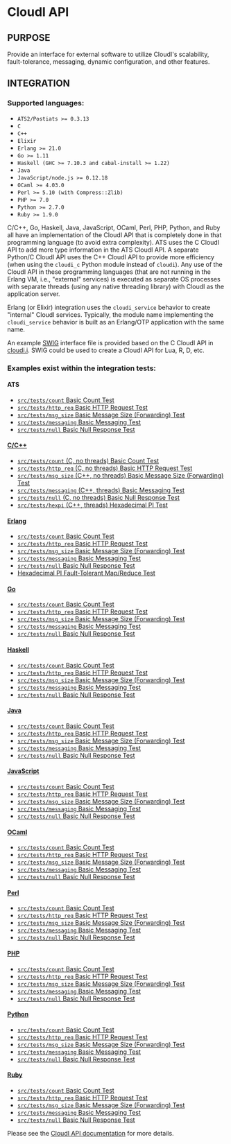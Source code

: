 # CloudI API

## PURPOSE

Provide an interface for external software to utilize CloudI's scalability,
fault-tolerance, messaging, dynamic configuration, and other features.

## INTEGRATION

### Supported languages:

* `ATS2/Postiats >= 0.3.13`
* `C`
* `C++`
* `Elixir`
* `Erlang >= 21.0`
* `Go >= 1.11`
* `Haskell (GHC >= 7.10.3 and cabal-install >= 1.22)`
* `Java`
* `JavaScript/node.js >= 0.12.18`
* `OCaml >= 4.03.0`
* `Perl >= 5.10 (with Compress::Zlib)`
* `PHP >= 7.0`
* `Python >= 2.7.0`
* `Ruby >= 1.9.0`

C/C++, Go, Haskell, Java, JavaScript, OCaml, Perl, PHP, Python, and Ruby
all have an implementation of the CloudI API that is completely done in that
programming language (to avoid extra complexity).
ATS uses the C CloudI API to add more type information in the ATS CloudI API.
A separate Python/C CloudI API uses the C++ CloudI API to provide more
efficiency (when using the `cloudi_c` Python module instead of `cloudi`).
Any use of the CloudI API in these programming languages
(that are not running in the Erlang VM, i.e., "external" services)
is executed as separate OS processes with separate threads
(using any native threading library) with CloudI as the application server.

Erlang (or Elixir) integration uses the `cloudi_service` behavior to
create "internal" CloudI services.  Typically, the module name implementing
the `cloudi_service` behavior is built as an Erlang/OTP application
with the same name.

An example [SWIG](http://www.swig.org/) interface file is provided based on the
C CloudI API in [cloudi.i](https://github.com/CloudI/CloudI/blob/master/src/api/c/cloudi.i).
SWIG could be used to create a CloudI API for Lua, R, D, etc.

### Examples exist within the integration tests:

#### ATS

* [`src/tests/count` Basic Count Test](https://github.com/CloudI/CloudI/blob/master/src/tests/count/ats/v2/main.dats)
* [`src/tests/http_req` Basic HTTP Request Test](https://github.com/CloudI/CloudI/blob/master/src/tests/http_req/ats/v2/main.dats)
* [`src/tests/msg_size` Basic Message Size (Forwarding) Test](https://github.com/CloudI/CloudI/blob/master/src/tests/msg_size/ats/v2/main.dats)
* [`src/tests/messaging` Basic Messaging Test](https://github.com/CloudI/CloudI/blob/master/src/tests/messaging/ats/v2/main.dats)
* [`src/tests/null` Basic Null Response Test](https://github.com/CloudI/CloudI/blob/master/src/tests/null/ats/v2/main.dats)

#### [C/C++](https://cloudi.org/faq.html#6_C)

* [`src/tests/count` (C, no threads) Basic Count Test](https://github.com/CloudI/CloudI/blob/master/src/tests/count/c/main.c)
* [`src/tests/http_req` (C, no threads) Basic HTTP Request Test](https://github.com/CloudI/CloudI/blob/master/src/tests/http_req/c/main.c)
* [`src/tests/msg_size` (C++, no threads) Basic Message Size (Forwarding) Test](https://github.com/CloudI/CloudI/blob/master/src/tests/msg_size/cxx/main.cpp)
* [`src/tests/messaging` (C++, threads) Basic Messaging Test](https://github.com/CloudI/CloudI/blob/master/src/tests/messaging/cxx/main.cpp)
* [`src/tests/null` (C, no threads) Basic Null Response Test](https://github.com/CloudI/CloudI/blob/master/src/tests/null/c/main.c)
* [`src/tests/hexpi` (C++, threads) Hexadecimal PI Test](https://github.com/CloudI/CloudI/blob/master/src/tests/hexpi/cxx/main.cpp)

#### [Erlang](https://cloudi.org/faq.html#6_Erlang)

* [`src/tests/count` Basic Count Test](https://github.com/CloudI/CloudI/blob/master/src/tests/count/erlang/src/cloudi_service_test_count.erl)
* [`src/tests/http_req` Basic HTTP Request Test](https://github.com/CloudI/CloudI/blob/master/src/tests/http_req/erlang/src/cloudi_service_test_http_req.erl)
* [`src/tests/msg_size` Basic Message Size (Forwarding) Test](https://github.com/CloudI/CloudI/blob/master/src/tests/msg_size/erlang/src/cloudi_service_test_msg_size.erl)
* [`src/tests/messaging` Basic Messaging Test](https://github.com/CloudI/CloudI/blob/master/src/tests/messaging/erlang/src/cloudi_service_test_messaging.erl)
* [`src/tests/null` Basic Null Response Test](https://github.com/CloudI/CloudI/blob/master/src/tests/null/erlang/src/cloudi_service_test_null.erl)
* [Hexadecimal PI Fault-Tolerant Map/Reduce Test](https://github.com/CloudI/CloudI/blob/master/src/tests/hexpi/erlang/src/cloudi_service_test_hexpi.erl)

#### [Go](https://cloudi.org/faq.html#6_Go)

* [`src/tests/count` Basic Count Test](https://github.com/CloudI/CloudI/blob/master/src/tests/count/gopath/main.go)
* [`src/tests/http_req` Basic HTTP Request Test](https://github.com/CloudI/CloudI/blob/master/src/tests/http_req/gopath/main.go)
* [`src/tests/msg_size` Basic Message Size (Forwarding) Test](https://github.com/CloudI/CloudI/blob/master/src/tests/msg_size/gopath/main.go)
* [`src/tests/messaging` Basic Messaging Test](https://github.com/CloudI/CloudI/blob/master/src/tests/messaging/gopath/main.go)
* [`src/tests/null` Basic Null Response Test](https://github.com/CloudI/CloudI/blob/master/src/tests/null/gopath/main.go)

#### [Haskell](https://cloudi.org/faq.html#6_Haskell)

* [`src/tests/count` Basic Count Test](https://github.com/CloudI/CloudI/blob/master/src/tests/count/haskell/Main.hs)
* [`src/tests/http_req` Basic HTTP Request Test](https://github.com/CloudI/CloudI/blob/master/src/tests/http_req/haskell/Main.hs)
* [`src/tests/msg_size` Basic Message Size (Forwarding) Test](https://github.com/CloudI/CloudI/blob/master/src/tests/msg_size/haskell/Main.hs)
* [`src/tests/messaging` Basic Messaging Test](https://github.com/CloudI/CloudI/blob/master/src/tests/messaging/haskell/Main.hs)
* [`src/tests/null` Basic Null Response Test](https://github.com/CloudI/CloudI/blob/master/src/tests/null/haskell/Main.hs)

#### [Java](https://cloudi.org/faq.html#6_Java)

* [`src/tests/count` Basic Count Test](https://github.com/CloudI/CloudI/blob/master/src/tests/count/java/org/cloudi/tests/count/Task.java)
* [`src/tests/http_req` Basic HTTP Request Test](https://github.com/CloudI/CloudI/blob/master/src/tests/http_req/java/org/cloudi/tests/http_req/Task.java)
* [`src/tests/msg_size` Basic Message Size (Forwarding) Test](https://github.com/CloudI/CloudI/blob/master/src/tests/msg_size/java/org/cloudi/tests/msg_size/Task.java)
* [`src/tests/messaging` Basic Messaging Test](https://github.com/CloudI/CloudI/blob/master/src/tests/messaging/java/org/cloudi/tests/messaging/Task.java)
* [`src/tests/null` Basic Null Response Test](https://github.com/CloudI/CloudI/blob/master/src/tests/null/java/org/cloudi/tests/null_/Task.java)

#### [JavaScript](https://cloudi.org/faq.html#6_JavaScript)

* [`src/tests/count` Basic Count Test](https://github.com/CloudI/CloudI/blob/master/src/tests/count/count.js)
* [`src/tests/http_req` Basic HTTP Request Test](https://github.com/CloudI/CloudI/blob/master/src/tests/http_req/http_req.js)
* [`src/tests/msg_size` Basic Message Size (Forwarding) Test](https://github.com/CloudI/CloudI/blob/master/src/tests/msg_size/msg_size.js)
* [`src/tests/messaging` Basic Messaging Test](https://github.com/CloudI/CloudI/blob/master/src/tests/messaging/messaging.js)
* [`src/tests/null` Basic Null Response Test](https://github.com/CloudI/CloudI/blob/master/src/tests/null/null.js)

#### [OCaml](https://cloudi.org/faq.html#6_OCaml)

* [`src/tests/count` Basic Count Test](https://github.com/CloudI/CloudI/blob/master/src/tests/count/ocaml/main.ml)
* [`src/tests/http_req` Basic HTTP Request Test](https://github.com/CloudI/CloudI/blob/master/src/tests/http_req/ocaml/main.ml)
* [`src/tests/msg_size` Basic Message Size (Forwarding) Test](https://github.com/CloudI/CloudI/blob/master/src/tests/msg_size/ocaml/main.ml)
* [`src/tests/messaging` Basic Messaging Test](https://github.com/CloudI/CloudI/blob/master/src/tests/messaging/ocaml/main.ml)
* [`src/tests/null` Basic Null Response Test](https://github.com/CloudI/CloudI/blob/master/src/tests/null/ocaml/main.ml)

#### [Perl](https://cloudi.org/faq.html#6_Perl)

* [`src/tests/count` Basic Count Test](https://github.com/CloudI/CloudI/blob/master/src/tests/count/count.pl)
* [`src/tests/http_req` Basic HTTP Request Test](https://github.com/CloudI/CloudI/blob/master/src/tests/http_req/http_req.pl)
* [`src/tests/msg_size` Basic Message Size (Forwarding) Test](https://github.com/CloudI/CloudI/blob/master/src/tests/msg_size/msg_size.pl)
* [`src/tests/messaging` Basic Messaging Test](https://github.com/CloudI/CloudI/blob/master/src/tests/messaging/MessagingTask.pm)
* [`src/tests/null` Basic Null Response Test](https://github.com/CloudI/CloudI/blob/master/src/tests/null/null.pl)

#### [PHP](https://cloudi.org/faq.html#6_PHP)

* [`src/tests/count` Basic Count Test](https://github.com/CloudI/CloudI/blob/master/src/tests/count/count.php)
* [`src/tests/http_req` Basic HTTP Request Test](https://github.com/CloudI/CloudI/blob/master/src/tests/http_req/http_req.php)
* [`src/tests/msg_size` Basic Message Size (Forwarding) Test](https://github.com/CloudI/CloudI/blob/master/src/tests/msg_size/msg_size.php)
* [`src/tests/messaging` Basic Messaging Test](https://github.com/CloudI/CloudI/blob/master/src/tests/messaging/messaging.php)
* [`src/tests/null` Basic Null Response Test](https://github.com/CloudI/CloudI/blob/master/src/tests/null/null.php)

#### [Python](https://cloudi.org/faq.html#6_Python)

* [`src/tests/count` Basic Count Test](https://github.com/CloudI/CloudI/blob/master/src/tests/count/count.py)
* [`src/tests/http_req` Basic HTTP Request Test](https://github.com/CloudI/CloudI/blob/master/src/tests/http_req/http_req.py)
* [`src/tests/msg_size` Basic Message Size (Forwarding) Test](https://github.com/CloudI/CloudI/blob/master/src/tests/msg_size/msg_size.py)
* [`src/tests/messaging` Basic Messaging Test](https://github.com/CloudI/CloudI/blob/master/src/tests/messaging/messaging.py)
* [`src/tests/null` Basic Null Response Test](https://github.com/CloudI/CloudI/blob/master/src/tests/null/null.py)

#### [Ruby](https://cloudi.org/faq.html#6_Ruby)

* [`src/tests/count` Basic Count Test](https://github.com/CloudI/CloudI/blob/master/src/tests/count/count.rb)
* [`src/tests/http_req` Basic HTTP Request Test](https://github.com/CloudI/CloudI/blob/master/src/tests/http_req/http_req.rb)
* [`src/tests/msg_size` Basic Message Size (Forwarding) Test](https://github.com/CloudI/CloudI/blob/master/src/tests/msg_size/msg_size.rb)
* [`src/tests/messaging` Basic Messaging Test](https://github.com/CloudI/CloudI/blob/master/src/tests/messaging/messaging.rb)
* [`src/tests/null` Basic Null Response Test](https://github.com/CloudI/CloudI/blob/master/src/tests/null/null.rb)

Please see the [CloudI API documentation](https://cloudi.org/api.html#Service)
for more details.

